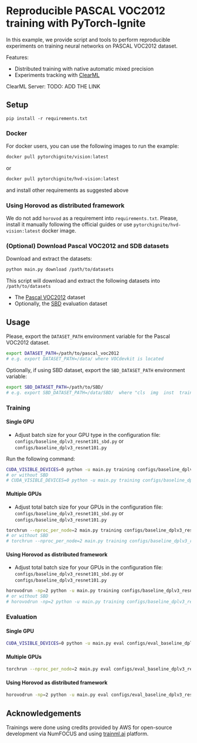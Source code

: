 # Reproducible PASCAL VOC2012 training with PyTorch-Ignite

In this example, we provide script and tools to perform reproducible experiments on training neural networks on PASCAL VOC2012
dataset.

Features:

- Distributed training with native automatic mixed precision
- Experiments tracking with [ClearML](https://github.com/allegroai/clearml)

ClearML Server: TODO: ADD THE LINK

## Setup

```
pip install -r requirements.txt
```

### Docker

For docker users, you can use the following images to run the example:
```bash
docker pull pytorchignite/vision:latest
```
or
```bash
docker pull pytorchignite/hvd-vision:latest
```

and install other requirements as suggested above

### Using Horovod as distributed framework

We do not add `horovod` as a requirement into `requirements.txt`. Please, install it manually following the official guides or
use `pytorchignite/hvd-vision:latest` docker image.

### (Optional) Download Pascal VOC2012 and SDB datasets

Download and extract the datasets:

```bash
python main.py download /path/to/datasets
```

This script will download and extract the following datasets into `/path/to/datasets`

- The [Pascal VOC2012](http://host.robots.ox.ac.uk/pascal/VOC/voc2012/VOCtrainval_11-May-2012.tar) dataset
- Optionally, the [SBD](http://www.eecs.berkeley.edu/Research/Projects/CS/vision/grouping/semantic_contours/benchmark.tgz) evaluation dataset


## Usage

Please, export the `DATASET_PATH` environment variable for the Pascal VOC2012 dataset.

```bash
export DATASET_PATH=/path/to/pascal_voc2012
# e.g. export DATASET_PATH=/data/ where VOCdevkit is located
```

Optionally, if using SBD dataset, export the `SBD_DATASET_PATH` environment variable:

```bash
export SBD_DATASET_PATH=/path/to/SBD/
# e.g. export SBD_DATASET_PATH=/data/SBD/  where "cls  img  inst  train.txt  train_noval.txt  val.txt" are located
```

### Training

#### Single GPU

- Adjust batch size for your GPU type in the configuration file: `configs/baseline_dplv3_resnet101_sbd.py` or `configs/baseline_dplv3_resnet101.py`

Run the following command:
```bash
CUDA_VISIBLE_DEVICES=0 python -u main.py training configs/baseline_dplv3_resnet101_sbd.py
# or without SBD
# CUDA_VISIBLE_DEVICES=0 python -u main.py training configs/baseline_dplv3_resnet101.py
```

#### Multiple GPUs

- Adjust total batch size for your GPUs in the configuration file: `configs/baseline_dplv3_resnet101_sbd.py` or `configs/baseline_dplv3_resnet101.py`

```bash
torchrun --nproc_per_node=2 main.py training configs/baseline_dplv3_resnet101_sbd.py
# or without SBD
# torchrun --nproc_per_node=2 main.py training configs/baseline_dplv3_resnet101.py
```

#### Using Horovod as distributed framework

- Adjust total batch size for your GPUs in the configuration file: `configs/baseline_dplv3_resnet101_sbd.py` or `configs/baseline_dplv3_resnet101.py`

```bash
horovodrun -np=2 python -u main.py training configs/baseline_dplv3_resnet101_sbd.py --backend="horovod"
# or without SBD
# horovodrun -np=2 python -u main.py training configs/baseline_dplv3_resnet101.py --backend="horovod"
```

### Evaluation

#### Single GPU

```bash
CUDA_VISIBLE_DEVICES=0 python -u main.py eval configs/eval_baseline_dplv3_resnet101_sbd.py
```

#### Multiple GPUs

```bash
torchrun --nproc_per_node=2 main.py eval configs/eval_baseline_dplv3_resnet101_sbd.py
```

#### Using Horovod as distributed framework

```bash
horovodrun -np=2 python -u main.py eval configs/eval_baseline_dplv3_resnet101_sbd.py --backend="horovod"
```


## Acknowledgements

Trainings were done using credits provided by AWS for open-source development via NumFOCUS
and using [trainml.ai](trainml.ai) platform.
